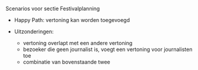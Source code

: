 Scenarios voor sectie Festivalplanning

- Happy Path: vertoning kan worden toegevoegd

- Uitzonderingen:
  - vertoning overlapt met een andere vertoning
  - bezoeker die geen journalist is, voegt een vertoning voor journalisten toe
  - combinatie van bovenstaande twee

